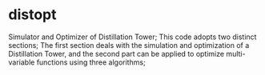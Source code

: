 # distopt
Simulator and Optimizer of Distillation Tower;
This code adopts two distinct sections;
The first section deals with the simulation and optimization of a Distillation Tower, and the second part can be applied to optimize multi-variable functions using three algorithms;
